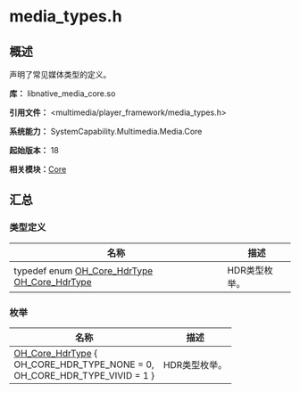 # media_types.h


## 概述

声明了常见媒体类型的定义。

**库：** libnative_media_core.so

**引用文件：** <multimedia/player_framework/media_types.h>

**系统能力：** SystemCapability.Multimedia.Media.Core

**起始版本：** 18

**相关模块：**[Core](_core.md)


## 汇总


### 类型定义

| 名称 | 描述 | 
| -------- | -------- |
| typedef enum [OH_Core_HdrType](_core.md#oh_core_hdrtype) [OH_Core_HdrType](_core.md#oh_core_hdrtype) | HDR类型枚举。  | 


### 枚举

| 名称 | 描述 | 
| -------- | -------- |
| [OH_Core_HdrType](_core.md#oh_core_hdrtype-1) {<br/> OH_CORE_HDR_TYPE_NONE = 0, <br/>OH_CORE_HDR_TYPE_VIVID = 1 } | HDR类型枚举。 |  
